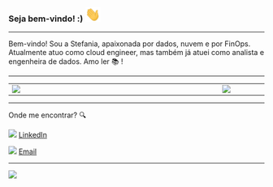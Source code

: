 
### Seja bem-vindo! :) <img src="https://github.com/stefaniagssouza/stefaniagssouza/blob/4e0ed1741817440010091c7fd28ad85125604f21/Hi.gif" width="30px">

---

Bem-vindo!
Sou a Stefania, apaixonada por dados, nuvem e por FinOps. Atualmente atuo como cloud engineer, mas também já atuei como analista e engenheira de dados.
Amo ler :books: !

---
<center>
  <table>
    <tr>
        <td><img width="400px" align="left" src="https://github-readme-stats.vercel.app/api/top-langs/?username=stefaniagssouza&hide=html&layout=compact&theme=buefy" /></td>
        <td><img width="495px" align="left" src="https://github-readme-stats.vercel.app/api?username=stefaniagssouza&theme=buefy"/></td>
    </tr>   
  </table>
</center>  

---

Onde me encontrar? :mag:  

<a href="https://www.linkedin.com/in/stefaniagsmarques/"><img src="https://github.com/leticiadasilva/leticiadasilva/blob/main/images/linkedin.png" width="16"></img></a> [LinkedIn](https://www.linkedin.com/in/stefaniagsmarques/)  

<a href="mailto:stefaniagsouza@hotmail.com"><img src="https://github.com/leticiadasilva/leticiadasilva/blob/main/images/email.png" width="16"></img></a> [Email](mailto:stefaniagsouza@hotmail.com)  

---  

![](https://komarev.com/ghpvc/?username=stefaniagssouza&color=blue&style=flat)

